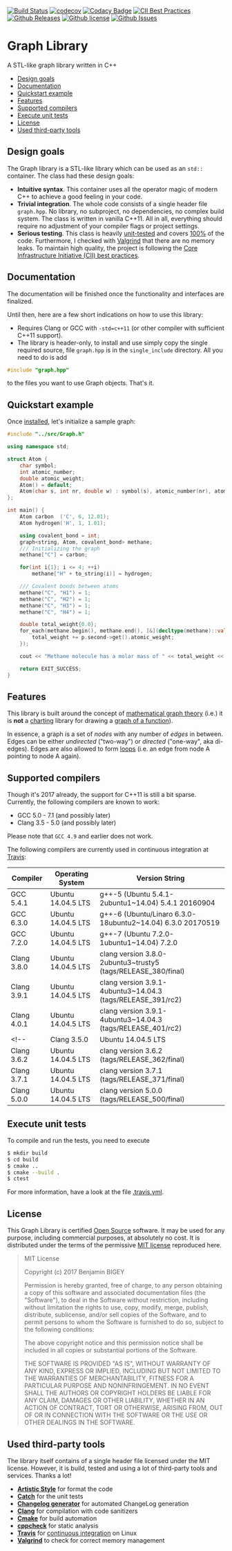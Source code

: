 [![Build Status](https://travis-ci.org/Terae/Graph.svg?branch=master)](https://travis-ci.org/Terae/Graph)
[![codecov](https://codecov.io/gh/Terae/Graph/branch/master/graph/badge.svg)](https://codecov.io/gh/Terae/Graph)
[![Codacy Badge](https://api.codacy.com/project/badge/Grade/b79d80fae71f4eb9b447d1c78ce1fbc1)](https://www.codacy.com/app/Terae/Graph?utm_source=github.com&amp;utm_medium=referral&amp;utm_content=Terae/Graph&amp;utm_campaign=Badge_Grade)
[![CII Best Practices](https://bestpractices.coreinfrastructure.org/projects/1526/badge)](https://bestpractices.coreinfrastructure.org/projects/1526)
[![Github Releases](https://img.shields.io/github/release/terae/graph.svg)](https://github.com/terae/graph/releases)
[![Github license](https://img.shields.io/badge/license-MIT-blue.svg)](https://raw.githubusercontent.com/terae/Structure/master/LICENSE)
[![Github Issues](https://img.shields.io/github/issues/terae/graph.svg)](http://github.com/terae/graph/issues)
<!--[![Coverage Status](https://coveralls.io/repos/github/Terae/Graph/badge.svg?branch=master)](https://coveralls.io/github/Terae/Graph?branch=master)-->
<!-- [![Coverity Scan Build Status](https://scan.coverity.com/projects/14560/badge.svg)](https://scan.coverity.com/projects/structures) -->
<!--[![Build status](https://ci.appveyor.com/api/projects/status/5y7aq1kn6lx3jd94?svg=true)](https://ci.appveyor.com/project/Terae17352/structure)-->

# Graph Library
A STL-like graph library written in C++

* [Design goals](#design-goals)
* [Documentation](#documentation)
* [Quickstart example](#quickstart-example)
* [Features](#features)
* [Supported compilers](#supported-compilers)
* [Execute unit tests](#execute-unit-tests)
* [License](#license)
* [Used third-party tools](#used-third-party-tools)
<!--* [Common algorithms](#common-algorithms)-->

## Design goals
The Graph library is a STL-like library which can be used as an `std::` container. The class had these design goals:
* **Intuitive syntax**. This container uses all the operator magic of modern C++ to achieve a good feeling in your code.
* **Trivial integration**. The whole code consists of a single header file `graph.hpp`. No library, no subproject, no dependencies, no complex build system. The class is written in vanilla C++11. All in all, everything should require no adjustment of your compiler flags or project settings.
* **Serious testing**. This class is heavily [unit-tested](https://github.com/terae/Structure/blob/master/tests/src/unit.cpp) and covers [100%](https://www.codacy.com/app/Terae/Graph?utm_source=github.com&amp;utm_medium=referral&amp;utm_content=Terae/Graph&amp;utm_campaign=Badge_Grade) of the code. Furthermore, I checked with [Valgrind](http://www.valgrind.org/) that there are no memory leaks. To maintain high quality, the project is following the [Core Infrastructure Initiative (CII) best practices](https://bestpractices.coreinfrastructure.org/projects/1526).

## Documentation
The documentation will be finished once the functionality and interfaces are finalized.

Until then, here are a few short indications on how to use this library:
* Requires Clang or GCC with `-std=c++11` (or other compiler with sufficient C++11 support).
* The library is header-only, to install and use simply copy the single required source, file `graph.hpp` is in the `single_include` directory. All you need to do is add
```c++
#include "graph.hpp"
```
to the files you want to use Graph objects. That's it.

## Quickstart example
Once [installed](#installation), let's initialize a sample graph:

```c++
#include "../src/Graph.h"

using namespace std;

struct Atom {
    char symbol;
    int atomic_number;
    double atomic_weight;
    Atom() = default;
    Atom(char s, int nr, double w) : symbol(s), atomic_number(nr), atomic_weight(w) {}
};

int main() {
    Atom carbon  ('C', 6, 12.01);
    Atom hydrogen('H', 1, 1.01);

    using covalent_bond = int;
    graph<string, Atom, covalent_bond> methane;
    /// Initializing the graph
    methane["C"] = carbon;

    for(int i{1}; i <= 4; ++i)
        methane["H" + to_string(i)] = hydrogen;

    /// Covalent bonds between atoms
    methane("C", "H1") = 1;
    methane("C", "H2") = 1;
    methane("C", "H3") = 1;
    methane("C", "H4") = 1;

    double total_weight{0.0};
    for_each(methane.begin(), methane.end(), [&](decltype(methane)::value_type p) {
        total_weight += p.second->get().atomic_weight;
    });

    cout << "Methane molecule has a molar mass of " << total_weight << " g/mol." << endl;

    return EXIT_SUCCESS;
}
```

## Features
This library is built around the concept of [mathematical graph theory](https://en.wikipedia.org/wiki/Graph_theory) (i.e.) it is **not** a [charting](https://en.wikipedia.org/wiki/Chart) library for drawing a [graph of a function](https://en.wikipedia.org/wiki/Graph_of_a_function)).

In essence, a graph is a set of _nodes_ with any number of _edges_ in between. Edges can be either _undirected_ ("two-way") or _directed_ ("one-way", aka di-edges). Edges are also allowed to form [loops](https://en.wikipedia.org/wiki/Loop_%28graph_theory%29) (i.e. an edge from node A pointing to node A again).

<!--## Common algorithms
One of the most common things to do woth graphs is running algorithms to solve commun graph problems. Therefore this labrary is being used as the basis for implementations for a number of commonly used graph algorithms:
* Search
    - Seep first (DFS)
    - Breadth first search (BFS)
* Shortest path
    - [A*](https://en.wikipedia.org/wiki/A*_search_algorithm)
    - [Dijkstra](https://en.wikipedia.org/wiki/Dijkstra%27s_algorithm)
    - Moore-Bellman-Ford (MBF)
    - Counting number of hops (simple BFS)
* [Minimum spanning tree (MST)](https://en.wikipedia.org/wiki/Minimum_spanning_tree)
    - Kruskal
    - Prim
* [Traveling salesman problem (TSP)](https://en.wikipedia.org/wiki/Travelling_salesman_problem)
    - Bruteforce algorithm
    - Minimum spanning tree heuristic (TSP MST heuristic)
    - Nearest neighbor heuristic (NN heuristic)
* Maximum flow
    - [Edmonds-Karp](https://en.wikipedia.org/wiki/Edmonds%E2%80%93Karp_algorithm)
* Minimum cost flow (MCF)
    - Cycle canceling
    - Successive shortest path
* Maximum matching
    - Flow algorithm-->

## Supported compilers
Though it's 2017 already, the support for C++11 is still a bit sparse. Currently, the following compilers are known to work:
* GCC 5.0 - 7.1 (and possibly later)
* Clang 3.5 - 5.0 (and possibly later)

Please note that `GCC 4.9` and earlier does not work.

The following compilers are currently used in continuous integration at [Travis](https://travis-ci.org/Terae/Graph):

| Compiler        | Operating System             | Version String |
|-----------------|------------------------------|----------------|
| GCC 5.4.1       | Ubuntu 14.04.5 LTS           | g++-5 (Ubuntu 5.4.1-2ubuntu1~14.04) 5.4.1 20160904 |
| GCC 6.3.0       | Ubuntu 14.04.5 LTS           | g++-6 (Ubuntu/Linaro 6.3.0-18ubuntu2~14.04) 6.3.0 20170519 |
| GCC 7.2.0       | Ubuntu 14.04.5 LTS           | g++-7 (Ubuntu 7.2.0-1ubuntu1~14.04) 7.2.0    |
| Clang 3.8.0     | Ubuntu 14.04.5 LTS           | clang version 3.8.0-2ubuntu3~trusty5 (tags/RELEASE_380/final) |
| Clang 3.9.1     | Ubuntu 14.04.5 LTS           | clang version 3.9.1-4ubuntu3~14.04.3 (tags/RELEASE_391/rc2) |
| Clang 4.0.1     | Ubuntu 14.04.5 LTS           | clang version 3.9.1-4ubuntu3~14.04.3 (tags/RELEASE_401/rc2) |
<!--| Clang 3.5.0     | Ubuntu 14.04.5 LTS           | clang version 3.5.0 (tags/RELEASE_350/final) |
| Clang 3.6.2     | Ubuntu 14.04.5 LTS           | clang version 3.6.2 (tags/RELEASE_362/final) |
| Clang 3.7.1     | Ubuntu 14.04.5 LTS           | clang version 3.7.1 (tags/RELEASE_371/final) |
| Clang 5.0.0     | Ubuntu 14.04.5 LTS           | clang version 5.0.0 (tags/RELEASE_500/final) |-->

## Execute unit tests
To compile and run the tests, you need to execute
```bash
$ mkdir build
$ cd build
$ cmake ..
$ cmake --build .
$ ctest
```
For more information, have a look at the file [.travis.yml](https://github.com/terae/Graph/blob/master/.travis.yml).

## License
This Graph Library is certified [Open Source](https://opensource.org/docs/definition.html) software. It may be used for any purpose, including commercial purposes, at absolutely no cost. It is distributed under the terms of the permissive [MIT license](https://opensource.org/licenses/MIT) reproduced here.

> MIT License
>
> Copyright (c) 2017 Benjamin BIGEY
>
> Permission is hereby granted, free of charge, to any person obtaining a copy
of this software and associated documentation files (the "Software"), to deal
in the Software without restriction, including without limitation the rights
to use, copy, modify, merge, publish, distribute, sublicense, and/or sell
copies of the Software, and to permit persons to whom the Software is
furnished to do so, subject to the following conditions:
>
> The above copyright notice and this permission notice shall be included in all
copies or substantial portions of the Software.
>
> THE SOFTWARE IS PROVIDED "AS IS", WITHOUT WARRANTY OF ANY KIND, EXPRESS OR
IMPLIED, INCLUDING BUT NOT LIMITED TO THE WARRANTIES OF MERCHANTABILITY,
FITNESS FOR A PARTICULAR PURPOSE AND NONINFRINGEMENT. IN NO EVENT SHALL THE
AUTHORS OR COPYRIGHT HOLDERS BE LIABLE FOR ANY CLAIM, DAMAGES OR OTHER
LIABILITY, WHETHER IN AN ACTION OF CONTRACT, TORT OR OTHERWISE, ARISING FROM,
OUT OF OR IN CONNECTION WITH THE SOFTWARE OR THE USE OR OTHER DEALINGS IN THE
SOFTWARE.

## Used third-party tools
The library itself contains of a single header file licensed under the MIT license. However, it is build, tested and using a lot of third-party tools and services. Thanks a lot!
* **[Artistic Style](http://astyle.sourceforge.net/astyle.html)** for format the code
* **[Catch](https://github.com/philsquared/Catch)** for the unit tests
* **[Changelog generator](https://github.com/skywinder/Github-Changelog-Generator)** for automated ChangeLog generation
* **[Clang](http://clang.llvm.org/)** for compilation with code sanitizers
* **[Cmake](https://cmake.org/)** for build automation
* **[cppcheck](http://cppcheck.sourceforge.net/)** for static analysis
* **[Travis](https://travis-ci.org/)** for [continuous integration](https://travis-ci.org/Terae/Graph) on Linux
* **[Valgrind](http://www.valgrind.org/)** to check for correct memory management

